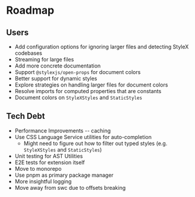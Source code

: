 # Roadmap

## Users

- Add configuration options for ignoring larger files and detecting StyleX codebases
- Streaming for large files
- Add more concrete documentation
- Support `@stylexjs/open-props` for document colors
- Better support for dynamic styles
- Explore strategies on handling larger files for document colors
- Resolve imports for computed properties that are constants
- Document colors on `StyleXStyles` and `StaticStyles`

## Tech Debt

- Performance Improvements -- caching
- Use CSS Language Service utilities for auto-completion
  - Might need to figure out how to filter out typed styles (e.g. `StyleXStyles` and `StaticStyles`)
- Unit testing for AST Utilities
- E2E tests for extension itself
- Move to monorepo
- Use pnpm as primary package manager
- More insightful logging
- Move away from swc due to offsets breaking
